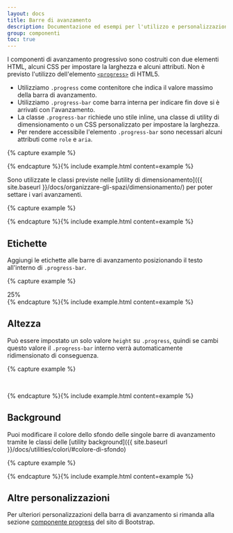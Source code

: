 ```yaml
---
layout: docs
title: Barre di avanzamento
description: Documentazione ed esempi per l'utilizzo e personalizzazione delle barre di avanzamento.
group: componenti
toc: true
---
```


I componenti di avanzamento progressivo sono costruiti con due elementi HTML, alcuni CSS per impostare la larghezza e alcuni attributi. Non è previsto l'utilizzo dell'elemento [`<progress>`](https://developer.mozilla.org/en-US/docs/Web/HTML/Element/progress) di HTML5.

- Utilizziamo `.progress` come contenitore che indica il valore massimo della barra di avanzamento.
- Utilizziamo `.progress-bar` come barra interna per indicare fin dove si è arrivati con l'avanzamento.
- La classe `.progress-bar` richiede uno stile inline, una classe di utility di dimensionamento o un CSS personalizzato per impostare la larghezza.
- Per rendere accessibile l'elemento `.progress-bar` sono necessari alcuni attributi come `role` e `aria`.

{% capture example %}
<div class="progress">
  <div class="progress-bar" role="progressbar" aria-valuenow="0" aria-valuemin="0" aria-valuemax="100"></div>
</div>
<div class="progress">
  <div class="progress-bar" role="progressbar" style="width: 25%" aria-valuenow="25" aria-valuemin="0" aria-valuemax="100"></div>
</div>
<div class="progress">
  <div class="progress-bar" role="progressbar" style="width: 50%" aria-valuenow="50" aria-valuemin="0" aria-valuemax="100"></div>
</div>
<div class="progress">
  <div class="progress-bar" role="progressbar" style="width: 75%" aria-valuenow="75" aria-valuemin="0" aria-valuemax="100"></div>
</div>
<div class="progress">
  <div class="progress-bar" role="progressbar" style="width: 100%" aria-valuenow="100" aria-valuemin="0" aria-valuemax="100"></div>
</div>
{% endcapture %}{% include example.html content=example %}

Sono utilizzate le classi previste nelle [utility di dimensionamento]({{ site.baseurl }}/docs/organizzare-gli-spazi/dimensionamento/) per poter settare i vari avanzamenti.

{% capture example %}
<div class="progress">
  <div class="progress-bar w-75" role="progressbar" aria-valuenow="75" aria-valuemin="0" aria-valuemax="100"></div>
</div>
{% endcapture %}{% include example.html content=example %}

## Etichette

Aggiungi le etichette alle barre di avanzamento posizionando il testo all'interno di `.progress-bar`.

{% capture example %}
<div class="progress">
  <div class="progress-bar" role="progressbar" style="width: 25%;" aria-valuenow="25" aria-valuemin="0" aria-valuemax="100">25%</div>
</div>
{% endcapture %}{% include example.html content=example %}

## Altezza

Può essere impostato un solo valore `height` su `.progress`, quindi se cambi questo valore il `.progress-bar` interno verrà automaticamente ridimensionato di conseguenza.

{% capture example %}
<div class="progress" style="height: 1px;">
  <div class="progress-bar" role="progressbar" style="width: 25%;" aria-valuenow="25" aria-valuemin="0" aria-valuemax="100"></div>
</div>
<div class="progress" style="height: 10px;">
  <div class="progress-bar" role="progressbar" style="width: 25%;" aria-valuenow="25" aria-valuemin="0" aria-valuemax="100"></div>
</div>
<div class="progress" style="height: 20px;">
  <div class="progress-bar" role="progressbar" style="width: 25%;" aria-valuenow="25" aria-valuemin="0" aria-valuemax="100"></div>
</div>
{% endcapture %}{% include example.html content=example %}

## Background

Puoi modificare il colore dello sfondo delle singole barre di avanzamento tramite le classi delle [utility background]({{ site.baseurl }}/docs/utilities/colori/#colore-di-sfondo)

{% capture example %}
<div class="progress">
  <div class="progress-bar bg-success" role="progressbar" style="width: 25%" aria-valuenow="25" aria-valuemin="0" aria-valuemax="100"></div>
</div>
<div class="progress">
  <div class="progress-bar bg-info" role="progressbar" style="width: 50%" aria-valuenow="50" aria-valuemin="0" aria-valuemax="100"></div>
</div>
<div class="progress">
  <div class="progress-bar bg-warning" role="progressbar" style="width: 75%" aria-valuenow="75" aria-valuemin="0" aria-valuemax="100"></div>
</div>
<div class="progress">
  <div class="progress-bar bg-danger" role="progressbar" style="width: 100%" aria-valuenow="100" aria-valuemin="0" aria-valuemax="100"></div>
</div>
{% endcapture %}{% include example.html content=example %}

## Altre personalizzazioni

Per ulteriori personalizzazioni della barra di avanzamento si rimanda alla sezione [componente progress](https://getbootstrap.com/docs/4.1/components/progress/) del sito di Bootstrap.
